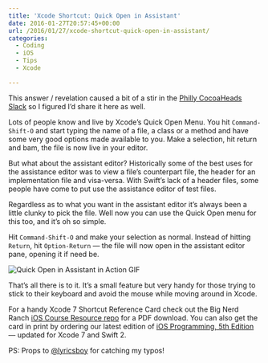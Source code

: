 ```yaml
---
title: 'Xcode Shortcut: Quick Open in Assistant'
date: 2016-01-27T20:57:45+00:00
url: /2016/01/27/xcode-shortcut-quick-open-in-assistant/
categories:
  - Coding
  - iOS
  - Tips
  - Xcode

---
```

This answer / revelation caused a bit of a stir in the [Philly CocoaHeads Slack][1] so I figured I&#8217;d share it here as well.

Lots of people know and live by Xcode&#8217;s Quick Open Menu. You hit `Command-Shift-O` and start typing the name of a file, a class or a method and have some very good options made available to you. Make a selection, hit return and bam, the file is now live in your editor.

But what about the assistant editor? Historically some of the best uses for the assistance editor was to view a file&#8217;s counterpart file, the header for an implementation file and visa-versa. With Swift&#8217;s lack of a header files, some people have come to put use the assistance editor of test files.

Regardless as to what you want in the assistant editor it&#8217;s always been a little clunky to pick the file. Well now you can use the Quick Open menu for this too, and it&#8217;s oh so simple.

Hit `Command-Shift-O` and make your selection as normal. Instead of hitting `Return`, hit `Option-Return` &#8212; the file will now open in the assistant editor pane, opening it if need be.

![Quick Open in Assistant in Action GIF][2]

That&#8217;s all there is to it. It&#8217;s a small feature but very handy for those trying to stick to their keyboard and avoid the mouse while moving around in Xcode.

For a handy Xcode 7 Shortcut Reference Card check out the Big Nerd Ranch [iOS Course Resource repo][3] for a PDF download. You can also get the card in print by ordering our latest edition of [iOS Programming, 5th Edition][4] &#8212; updated for Xcode 7 and Swift 2.

PS: Props to [@lyricsboy][5] for catching my typos!

 [1]: phillycocoa.org/slack
 [2]: http://mikezornek.com/media/images/quick-open-in-assistant.gif "Quick Open in Assistant in Action GIF"
 [3]: https://github.com/bignerdranch/iOSCourseResources/blob/master/Xcode%207%20Visual%20Reference%20Card.pdf
 [4]: http://amzn.to/1lTwb2H
 [5]: https://twitter.com/lyricsboy